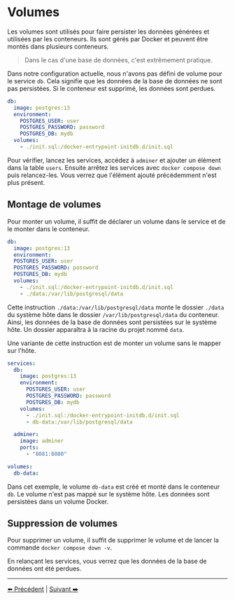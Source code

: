 # Volumes

Les volumes sont utilisés pour faire persister les données générées et utilisées par les conteneurs. Ils sont gérés par Docker et peuvent être montés dans plusieurs conteneurs.

> Dans le cas d'une base de données, c'est extrêmement pratique.

Dans notre configuration actuelle, nous n'avons pas défini de volume pour le service `db`. Cela signifie que les données de la base de données ne sont pas persistées. Si le conteneur est supprimé, les données sont perdues.

```yaml
db:
  image: postgres:13
  environment:
    POSTGRES_USER: user
    POSTGRES_PASSWORD: password
    POSTGRES_DB: mydb
  volumes:
    - ./init.sql:/docker-entrypoint-initdb.d/init.sql
```

Pour vérifier, lancez les services, accédez à `adminer` et ajouter un élément dans la table `users`. Ensuite arrêtez les services avec `docker compose down` puis relancez-les. Vous verrez que l'élément ajouté précédemment n'est plus présent.

## Montage de volumes

Pour monter un volume, il suffit de déclarer un volume dans le service et de le monter dans le conteneur.

```yaml
db:
  image: postgres:13
  environment:
  POSTGRES_USER: user
  POSTGRES_PASSWORD: password
  POSTGRES_DB: mydb
  volumes:
    - ./init.sql:/docker-entrypoint-initdb.d/init.sql
    - ./data:/var/lib/postgresql/data
```

Cette instruction `./data:/var/lib/postgresql/data` monte le dossier `./data` du système hôte dans le dossier `/var/lib/postgresql/data` du conteneur. Ainsi, les données de la base de données sont persistées sur le système hôte. Un dossier apparaîtra à la racine du projet nommé `data`.

Une variante de cette instruction est de monter un volume sans le mapper sur l'hôte.

```yaml
services:
  db:
    image: postgres:13
    environment:
      POSTGRES_USER: user
      POSTGRES_PASSWORD: password
      POSTGRES_DB: mydb
    volumes:
      - ./init.sql:/docker-entrypoint-initdb.d/init.sql
      - db-data:/var/lib/postgresql/data

  adminer:
    image: adminer
    ports:
      - "8081:8080"

volumes:
  db-data:
```

Dans cet exemple, le volume `db-data` est créé et monté dans le conteneur `db`. Le volume n'est pas mappé sur le système hôte. Les données sont persistées dans un volume Docker.

## Suppression de volumes

Pour supprimer un volume, il suffit de supprimer le volume et de lancer la commande `docker compose down -v`.

En relançant les services, vous verrez que les données de la base de données ont été perdues.

---

[:arrow_left: Précédent](./db.md) | [Suivant :arrow_right:](./network.md)
